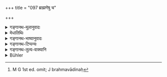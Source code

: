 +++
title = "097 ब्राह्मणेषु च"

+++

<details><summary>गङ्गानथ-मूलानुवादः</summary>

Among Brāhmaṇas, the learned are the best, among the learned, those with firm convictions, among the men with firm convictions, those that act up to them; and among the actors, those that know Brahman.—(97).
</details>

<details><summary>मेधातिथिः</summary>

विदुषां श्रैष्ठ्यं महाफलेषु यागादिष्व् अधिकारात् । तेषाम् अपि **कृतबुद्धयः** । परिनिष्ठितवेदतत्त्वार्था न बौद्धादिभिः कलुषीक्रियन्ते । तेषाम् अपि **कर्तारः** कर्मणाम् अनुष्ठातारः । ते हि विहितकरणात् प्रतिषिद्धासेवनाच् च नोपहन्यन्ते । तेषाम् अपि **ब्रह्मवेदिनः**,[^१४५] ब्रह्मस्वरूपत्वात् । तत्र ह्य् अक्षय्यानन्दः ॥ १.९७ ॥


[^१४५]:
     M G 1st ed. omit; J brahmavādinaḥ

_विद्वत्तादिगुणसंबन्धिनो ब्राह्मणस्य विशेषे दर्शिते, जातिमात्रं ब्राह्मणं कश्चिद् अवमन्येत । तन्निवृत्त्यर्थम् इदम् उच्यते ।_[^१४६]
</details>

<details><summary>गङ्गानथ-भाष्यानुवादः</summary>

The superiority of the learned rests on the fact that it is they alone that are entitled to the performance of sacrifices that lead to great results. Among these ‘*those with firm convictions*’—who have acquired firm knowledge of the essence of the Veda, and are never affected (adversely) by *Bauḍḍhas* and other heretics.—Among these again ‘*those that act up to them*’—*i.e*., the performer of actions; these persons doing what is enjoined and avoiding what is prohibited, are never attacked (by evil).—Among these, *those that know* ‘*Brahman*’; those that know Brahman become of the nature of Brahman, and therein lies imperishable bliss. (97).
</details>

<details><summary>गङ्गानथ-टिप्पन्यः</summary>

‘*Kṛtabuddhayaḥ*’—‘who know the Veda and its meaning (Medhātithi,
Nārāyaṇa and Nandana);—’ ‘Knowing the truth’ (Sarvajña-nārāyaṇa and
Rāmacandra),—‘who recognise the necessity of doing what is prescribed in
the scriptures’ (Kullūka);—‘determined’ (Rāghavānanda).
</details>

<details><summary>गङ्गानथ-तुल्य-वाक्यानि</summary>

See Comparative notes for [Verse 1.94 (Brahmā created the
Brāhmaṇas)].
</details>

<details><summary>Bühler</summary>

097	Of Brahmanas, those learned (in the Veda); of the learned, those who recognise (the necessity and the manner of performing the prescribed duties); of those who possess this knowledge, those who perform them; of the performers, those who know the Brahman.
</details>
